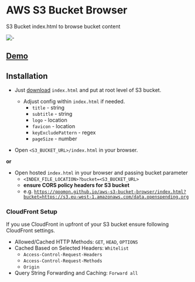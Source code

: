 # AWS S3 Bucket Browser
S3 Bucket index.html to browse bucket content

![-](favicon.ico)

## [Demo](https://qoomon.github.io/aws-s3-bucket-browser/index.html?bucket=https://s3.eu-west-1.amazonaws.com/data.openspending.org)

## Installation

* Just <a download href="https://raw.githubusercontent.com/qoomon/aws-s3-bucket-browser/master/index.html">download</a> `index.html`  and put at root level of S3 bucket.
  * Adjust config within `index.html` if needed.
    * `title` - string
    * `subtitle` - string
    * `logo` - location
    * `favicon` - location
    * `keyExcludePattern`  - regex
    * `pageSize` - number

* Open `<S3_BUCKET_URL>/index.html` in your browser.

**or**

* Open hosted `index.html` in your browser and passing bucket parameter
  * `<INDEX_FILE_LOCATION>?bucket=<S3_BUCKET_URL>` 
  * **ensure CORS policy headers for S3 bucket**
  * e.g. [`https://qoomon.github.io/aws-s3-bucket-browser/index.html?bucket=https://s3.eu-west-1.amazonaws.com/data.openspending.org`](https://qoomon.github.io/aws-s3-bucket-browser/index.html?bucket=https://s3.eu-west-1.amazonaws.com/data.openspending.org)


### CloudFront Setup
If you use CloudFront in upfront of your S3 bucket ensure following CloudFront settings.
- Allowed/Cached HTTP Methods: `GET`, `HEAD`, `OPTIONS`
- Cached Based on Selected Headers: `Whitelist`
  - `Access-Control-Request-Headers`
  - `Access-Control-Request-Methods`
  - `Origin`
- Query String Forwarding and Caching: `Forward all`
